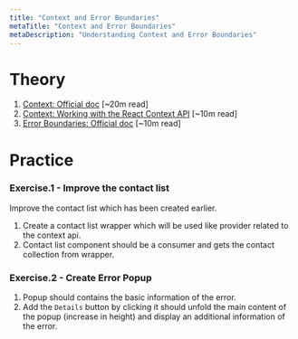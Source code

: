 ```yaml
---
title: "Context and Error Boundaries"
metaTitle: "Context and Error Boundaries"
metaDescription: "Understanding Context and Error Boundaries"
---
```


# Theory
1. [Context: Official doc](https://reactjs.org/docs/context.html) [~20m read]
1. [Context: Working with the React Context API](https://www.toptal.com/react/react-context-api) [~10m read]
1. [Error Boundaries: Official doc](https://reactjs.org/docs/error-boundaries.html) [~10m read]


# Practice

### Exercise.1 - Improve the contact list
Improve the contact list which has been created earlier.
1. Create a contact list wrapper which will be used like provider related to the context api.
1. Contact list component should be a consumer and gets the contact collection from wrapper.

### Exercise.2 - Create Error Popup
1. Popup should contains the basic information of the error.
1. Add the `Details` button by clicking it should unfold the main content of the popup
 (increase in height) and display an additional information of the error.
